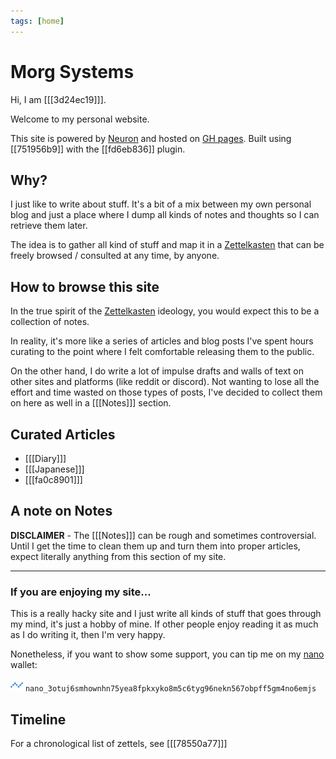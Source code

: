 ```yaml
---
tags: [home]
---
```


# Morg Systems

Hi, I am [[[3d24ec19]]].

Welcome to my personal website.

This site is powered by [Neuron](https://github.com/srid/neuron) and hosted on
[GH pages](https://github.com/Morgawr/morg-zettel/tree/master). Built using
[[751956b9]] with the [[fd6eb836]] plugin.

## Why?

I just like to write about stuff. It's a bit of a mix between my own personal
blog and just a place where I dump all kinds of notes and thoughts so I can
retrieve them later.

The idea is to gather all kind of stuff and map it in a [Zettelkasten](https://en.wikipedia.org/wiki/Zettelkasten)
that can be freely browsed / consulted at any time, by anyone.

## How to browse this site

In the true spirit of the [Zettelkasten](https://en.wikipedia.org/wiki/Zettelkasten)
ideology, you would expect this to be a collection of notes.

In reality, it's more like a series of articles and blog posts I've spent hours
curating to the point where I felt comfortable releasing them to the public.

On the other hand, I do write a lot of impulse drafts and walls of text on other
sites and platforms (like reddit or discord). Not wanting to lose all the effort
and time wasted on those types of posts, I've decided to collect them on here as
well in a [[[Notes]]] section.

## Curated Articles

 * [[[Diary]]]
 * [[[Japanese]]]
 * [[[fa0c8901]]]

## A note on Notes

**DISCLAIMER** - The [[[Notes]]] can be rough and sometimes controversial.
Until I get the time to clean them up and turn them into proper articles,
expect literally anything from this section of my site.

<hr />

### If you are enjoying my site...

This is a really hacky site and I just write all kinds of stuff that goes
through my mind, it's just a hobby of mine. If other people enjoy reading it as
much as I do writing it, then I'm very happy.

Nonetheless, if you want to show some support, you can tip me on my [nano](https://nano.org/get-nano)
wallet:

<img src="./static/nano-nano-logo.png" alt="Nano logo" width="20" /> ```nano_3otuj6smhownhn75yea8fpkxyko8m5c6tyg96nekn567obpff5gm4no6emjs```

## Timeline

For a chronological list of zettels, see [[[78550a77]]]
